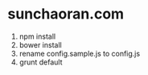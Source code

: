 sunchaoran.com
==============


1. npm install
2. bower install
3. rename config.sample.js to config.js
4. grunt default
